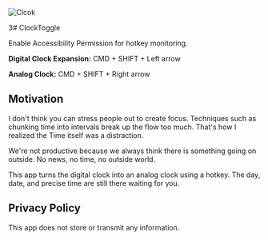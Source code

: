 ![Clcok](https://github.com/user-attachments/assets/92332cb7-45c2-4517-a30b-27a66367a35d)

3# ClockToggle

Enable Accessibility Permission for hotkey monitoring.

**Digital Clock Expansion:**
CMD + SHIFT + Left arrow

**Analog Clock:**
CMD + SHIFT + Right arrow

## Motivation

I don't think you can stress people out to create focus. Techniques such as chunking time into intervals break up the flow too much. That's how I realized the Time itself was a distraction.

We're not productive because we always think there is something going on outside. No news, no time, no outside world.

This app turns the digital clock into an analog clock using a hotkey. The day, date, and precise time are still there waiting for you.

## Privacy Policy

This app does not store or transmit any information.
